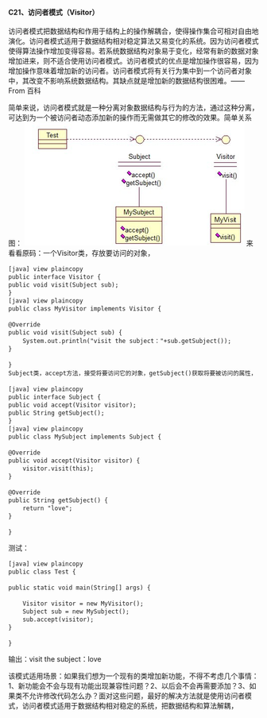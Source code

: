 #### C21、访问者模式（Visitor） ####
访问者模式把数据结构和作用于结构上的操作解耦合，使得操作集合可相对自由地演化。访问者模式适用于数据结构相对稳定算法又易变化的系统。因为访问者模式使得算法操作增加变得容易。若系统数据结构对象易于变化，经常有新的数据对象增加进来，则不适合使用访问者模式。访问者模式的优点是增加操作很容易，因为增加操作意味着增加新的访问者。访问者模式将有关行为集中到一个访问者对象中，其改变不影响系统数据结构。其缺点就是增加新的数据结构很困难。—— From 百科

简单来说，访问者模式就是一种分离对象数据结构与行为的方法，通过这种分离，可达到为一个被访问者动态添加新的操作而无需做其它的修改的效果。简单关系图：
![img](img4/c21.jpg)
来看看原码：一个Visitor类，存放要访问的对象，

	[java] view plaincopy
	public interface Visitor {
	public void visit(Subject sub);
	}
	[java] view plaincopy
	public class MyVisitor implements Visitor {
	
	@Override  
	public void visit(Subject sub) {  
	    System.out.println("visit the subject："+sub.getSubject());  
	}  
	
	}
	Subject类，accept方法，接受将要访问它的对象，getSubject()获取将要被访问的属性，

	[java] view plaincopy
	public interface Subject {
	public void accept(Visitor visitor);
	public String getSubject();
	}
	[java] view plaincopy
	public class MySubject implements Subject {
	
	@Override  
	public void accept(Visitor visitor) {  
	    visitor.visit(this);  
	}  
	
	@Override  
	public String getSubject() {  
	    return "love";  
	}  
	
	}
测试：

	[java] view plaincopy
	public class Test {
	
	public static void main(String[] args) {  
	
	    Visitor visitor = new MyVisitor();  
	    Subject sub = new MySubject();  
	    sub.accept(visitor);      
	}  
	
	}
输出：visit the subject：love

该模式适用场景：如果我们想为一个现有的类增加新功能，不得不考虑几个事情：1、新功能会不会与现有功能出现兼容性问题？2、以后会不会再需要添加？3、如果类不允许修改代码怎么办？面对这些问题，最好的解决方法就是使用访问者模式，访问者模式适用于数据结构相对稳定的系统，把数据结构和算法解耦， 